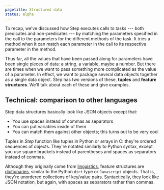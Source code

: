 ```yaml
---
pagetitle: Structured data
status: alpha
---
```

To recap, we’ve discussed how Step executes calls to tasks --- both predicates and non-predicates --- by matching the parameters specified in the call to the parameters for the different methods of the task.  It tries a method when it can match each parameter in the call to its respective parameter in the method.

Thus far, all the values that have been passed along for parameters have been single pieces of data: a string, a variable, maybe a number.  But there are times when we want to pass something more complicated as the value of a parameter.  In effect, we want to package several data objects together as a single data object.  Step has two versions of these, **tuples** and **feature structures**.  We'll talk about each of these and give examples.

## Technical: comparison to other languages

Step data structures basically look like JSON objects except that:

* You use spaces instead of commas as separators
* You can put variables inside of them
* You can match them against other objects; this turns out to be very cool

Tuples in *Step* function like tuples in Python or arrays in C: they're ordered sequences of objects.  They're notated similarly to Python syntax, except you use square brackets instead of parentheses and spaces as separators instead of commas.

Although they originally come from [linguistics](https://en.wikipedia.org/wiki/Feature_structure), feature structures are [dictionaries](https://en.wikipedia.org/wiki/Associative_array), similar to the Python `dict` type or `Javascript` objects.  That is, they're unordered collections of key/value pairs.  Syntactically, they look like JSON notation, but again, with spaces as separators rather than commas.
